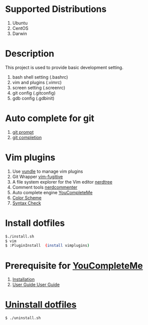 # Supported Distributions
 1. Ubuntu
 2. CentOS
 3. Darwin

# Description
 This project is used to provide basic development setting.
 1. bash shell setting (.bashrc)
 2. vim and plugins (.vimrc)
 3. screen setting (.screenrc)
 4. git config (.gitconfig) 
 5. gdb config (.gdbinit)

# Auto complete for git 
 1. [git prompt](https://github.com/git/git/tree/master/contrib/completion)  
 2. [git completion](https://github.com/git/git/tree/master/contrib/completion)  

# Vim plugins  
 1. Use [vundle](https://github.com/VundleVim/Vundle.vim) to manage vim plugins  
 2. Git Wrapper [vim-fugitive](https://github.com/tpope/vim-fugitive)  
 3. A file system explorer for the Vim editor [nerdtree](https://github.com/scrooloose/nerdtree)  
 4. Comment tools [nerdcommenter](https://github.com/scrooloose/nerdcommenter)   
 5. Auto complete engine [YouCompleteMe](https://github.com/Valloric/YouCompleteMe)  
 6. [Color Scheme](https://github.com/flazz/vim-colorschemes)  
 7. [Syntax Check](https://github.com/scrooloose/syntastic)


# Install dotfiles
```bash 
$./install.sh
$ vim
$ :PluginInstall  (install vimplugins)
```

# Prerequisite for [YouCompleteMe](https://github.com/Valloric/YouCompleteMe) 
1. [Installation](https://github.com/Valloric/YouCompleteMe#installation)
2. [User Guide]()<a href="https://github.com/Valloric/YouCompleteMe#user-guide"> User Guide

# Uninstall dotfiles
```bash 
$ ./uninstall.sh
```
